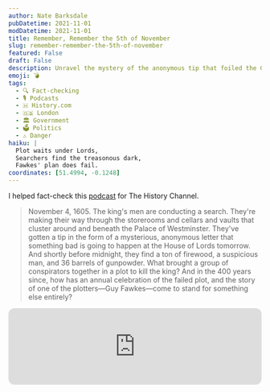 ```yaml
---
author: Nate Barksdale
pubDatetime: 2021-11-01
modDatetime: 2021-11-01
title: Remember, Remember the 5th of November
slug: remember-remember-the-5th-of-november
featured: False
draft: False
description: Unravel the mystery of the anonymous tip that foiled the Gunpowder Plot. Revisit the tense search beneath Parliament on November 4th, 1605.
emoji: 💣
tags:
  - 🔍 Fact-checking
  - 🎙️ Podcasts
  - 🇭 History.com
  - 🇬🇧 London
  - 🏛️ Government
  - 🗳️ Politics
  - ⚠️ Danger
haiku: |
  Plot waits under Lords,
  Searchers find the treasonous dark,
  Fawkes' plan does fail.
coordinates: [51.4994, -0.1248]
---
```


I helped fact-check this [podcast](https://open.spotify.com/episode/66OSSDAUu1Zhaxwb2Iol0W?si=H-n6-fTVTg6bW-4dx_exUw) for The History Channel.

> November 4, 1605. The king's men are conducting a search. They're making their way through the storerooms and cellars and vaults that cluster around and beneath the Palace of Westminster. They've gotten a tip in the form of a mysterious, anonymous letter that something bad is going to happen at the House of Lords tomorrow. And shortly before midnight, they find a ton of firewood, a suspicious man, and 36 barrels of gunpowder. What brought a group of conspirators together in a plot to kill the king? And in the 400 years since, how has an annual celebration of the failed plot, and the story of one of the plotters—Guy Fawkes—come to stand for something else entirely?

<iframe style="border-radius:12px" src="https://open.spotify.com/embed/episode/66OSSDAUu1Zhaxwb2Iol0W?utm_source=generator" width="100%" height="152" frameBorder="0" allowfullscreen="" allow="autoplay; clipboard-write; encrypted-media; fullscreen; picture-in-picture" loading="lazy"></iframe>
